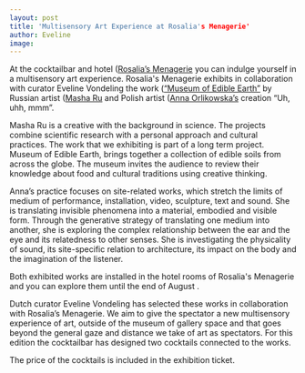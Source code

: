 ```yaml
---
layout: post
title: 'Multisensory Art Experience at Rosalia's Menagerie'
author: Eveline
image: 
---
```

At the cocktailbar and hotel ([Rosalia’s Menagerie](https://www.rosalias.amsterdam/) you can indulge yourself in a multisensory art experience. 
Rosalia's Menagerie exhibits in collaboration with curator Eveline Vondeling the work ([“Museum of Edible Earth”](http://museumofedible.earth) by Russian artist ([Masha Ru](http://masharu.nl/) and Polish artist ([Anna Orlikowska’s](http://annaorlikowska.nl) creation “Uh, uhh, mmm”.  

Masha Ru is a creative with the background in science. The projects combine scientific research with a personal approach and cultural practices. The work that we exhibiting is part of a long term project.  Museum of Edible Earth, brings together a collection of edible soils from across the globe. The museum invites the audience to review their knowledge about food and cultural traditions using creative thinking. 

Anna’s practice focuses on site-related works, which stretch the limits of medium of performance, installation, video, sculpture, text and sound. She is translating invisible phenomena into a material, embodied and visible form. Through the generative strategy of translating one medium into another, she is exploring the complex relationship between the ear and the eye and its relatedness to other senses. She is investigating the physicality of sound, its site-specific relation to architecture, its impact on the body and the imagination of the listener.

Both exhibited works are installed in the hotel rooms of Rosalia's Menagerie and you can explore them until the end of August . 

Dutch curator Eveline Vondeling has selected these works in collaboration with Rosalia’s Menagerie. We aim to give the spectator a new multisensory experience of art, outside of the museum of gallery space and that goes beyond the general gaze and distance we take of art as spectators. For this edition the cocktailbar has designed two cocktails connected to the works. 

The price of the cocktails is included in the exhibition ticket.

